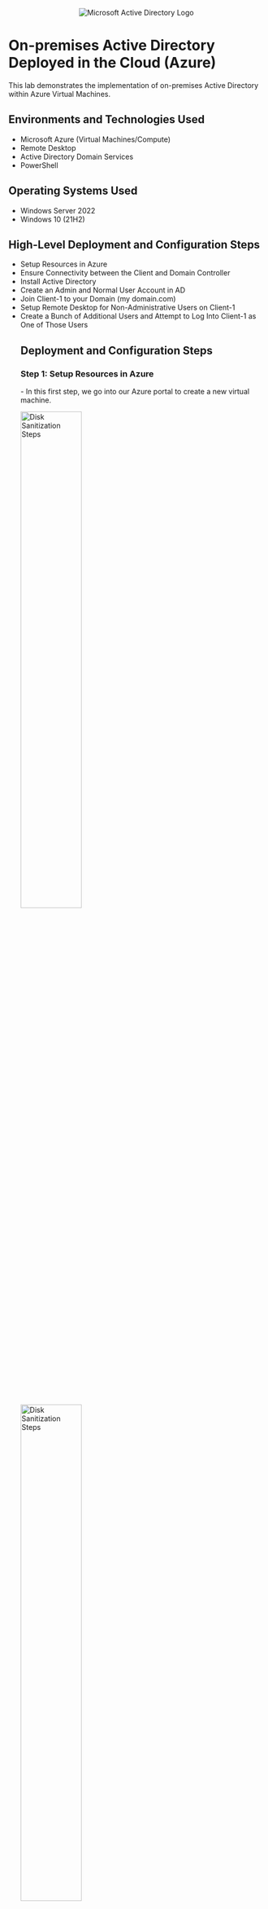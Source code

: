 <p align="center">
<img src="https://i.imgur.com/pU5A58S.png" alt="Microsoft Active Directory Logo"/>
</p>
<h1>On-premises Active Directory Deployed in the Cloud (Azure)</h1>
    <div>This lab demonstrates the implementation of on-premises Active Directory within Azure Virtual Machines.</div>
<h2>Environments and Technologies Used</h2>
    <ul>
        <li>Microsoft Azure (Virtual Machines/Compute)</li>
        <li>Remote Desktop</li>
        <li>Active Directory Domain Services</li>
        <li>PowerShell</li>
    </ul>
<h2>Operating Systems Used</h2>
    <ul>
        <li>Windows Server 2022</li>
        <li>Windows 10 (21H2)</li>
    </ul>
<h2>High-Level Deployment and Configuration Steps</h2>
    <ul>
        <li>Setup Resources in Azure</li>
        <li>Ensure Connectivity between the Client and Domain Controller</li>
        <li>Install Active Directory</li>
        <li>Create an Admin and Normal User Account in AD</li>
        <li>Join Client-1 to your Domain (my domain.com)</li>
        <li>Setup Remote Desktop for Non-Administrative Users on Client-1</li>
        <li>Create a Bunch of Additional Users and Attempt to Log Into Client-1 as One of Those Users</li>
<h2>Deployment and Configuration Steps</h2>
<h3>Step 1: Setup Resources in Azure</h3>
    <p>- In this first step, we go into our Azure portal to create a new virtual machine.</p>
        <img src="https://i.imgur.com/q7GGaoS.png" height="50%" width="50%" alt="Disk Sanitization Steps"/>
        <img src="https://i.imgur.com/qGKcLpa.png" height="50%" width="50%" alt="Disk Sanitization Steps"/>
    <br>
    <p>- We make sure to create a Domain Controller VM using Windows Server 2022 and named it "DC-1".</p>
     <img src="https://i.imgur.com/udM6ozR.png" height="50%" width="50%" alt="Disk Sanitization Steps"/>
    <p>
    Lorem ipsum dolor sit amet, consectetur adipiscing elit, sed do eiusmod tempor incididunt ut labore et dolore magna aliqua. Ut enim ad minim veniam, quis nostrud exercitation ullamco laboris nisi ut aliquip ex ea commodo consequat. Duis aute irure dolor in reprehenderit in voluptate velit esse cillum dolore eu fugiat nulla pariatur.
    </p>
    </br>
